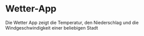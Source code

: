# Wetter-App
Die Wetter App zeigt die Temperatur, den Niederschlag und die Windgeschwindigkeit einer beliebigen Stadt
